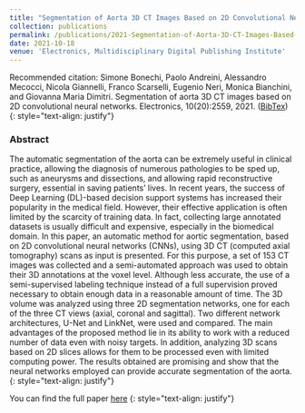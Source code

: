 ```yaml
---
title: "Segmentation of Aorta 3D CT Images Based on 2D Convolutional Neural Networks"
collection: publications
permalink: /publications/2021-Segmentation-of-Aorta-3D-CT-Images-Based-on-2D-Convolutional-Neural-Networks
date: 2021-10-18
venue: 'Electronics, Multidisciplinary Digital Publishing Institute'
---
```


Recommended citation: Simone Bonechi, Paolo Andreini, Alessandro Mecocci, Nicola Giannelli, Franco Scarselli, Eugenio Neri, Monica Bianchini, and Giovanna Maria Dimitri. Segmentation of aorta 3D CT images based on 2D convolutional neural networks. Electronics, 10(20):2559, 2021. ([BibTex](data:application/octet-stream;charset=utf-8;base64,QGFydGljbGV7Qm9uZWNoaTIwMjFTZWdtZW50YXRpb25PQSwKICB0aXRsZT17U2VnbWVudGF0aW9uIG9mIEFvcnRhIDNEIENUIEltYWdlcyBCYXNlZCBvbiAyRCBDb252b2x1dGlvbmFsIE5ldXJhbCBOZXR3b3Jrc30sCiAgYXV0aG9yPXtTaW1vbmUgQm9uZWNoaSBhbmQgUGFvbG8gQW5kcmVpbmkgYW5kIEFsZXNzYW5kcm8gTWVjb2NjaSBhbmQgTi4gR2lhbm5lbGxpIGFuZCBGcmFuY28gU2NhcnNlbGxpIGFuZCBFdWdlbmlvIE5lcmkgYW5kIE1vbmljYSBCaWFuY2hpbmkgYW5kIEdpb3Zhbm5hIE1hcmlhIERpbWl0cml9LAogIGpvdXJuYWw9e0VsZWN0cm9uaWNzfSwKICB5ZWFyPXsyMDIxfQp9))
{: style="text-align: justify"}

### Abstract
The automatic segmentation of the aorta can be extremely useful in clinical practice, allowing the diagnosis of numerous pathologies to be sped up, such as aneurysms and dissections, and allowing rapid reconstructive surgery, essential in saving patients’ lives. In recent years, the success of Deep Learning (DL)-based decision support systems has increased their popularity in the medical field. However, their effective application is often limited by the scarcity of training data. In fact, collecting large annotated datasets is usually difficult and expensive, especially in the biomedical domain. In this paper, an automatic method for aortic segmentation, based on 2D convolutional neural networks (CNNs), using 3D CT (computed axial tomography) scans as input is presented. For this purpose, a set of 153 CT images was collected and a semi-automated approach was used to obtain their 3D annotations at the voxel level. Although less accurate, the use of a semi-supervised labeling technique instead of a full supervision proved necessary to obtain enough data in a reasonable amount of time. The 3D volume was analyzed using three 2D segmentation networks, one for each of the three CT views (axial, coronal and sagittal). Two different network architectures, U-Net and LinkNet, were used and compared. The main advantages of the proposed method lie in its ability to work with a reduced number of data even with noisy targets. In addition, analyzing 3D scans based on 2D slices allows for them to be processed even with limited computing power. The results obtained are promising and show that the neural networks employed can provide accurate segmentation of the aorta.
{: style="text-align: justify"}

You can find the full paper [here](https://www.mdpi.com/2079-9292/10/20/2559)
{: style="text-align: justify"}
